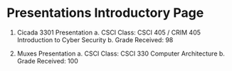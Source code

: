 # Presentations Introductory Page
  1. Cicada 3301 Presentation
      a. CSCI Class: CSCI 405 / CRIM 405 Introduction to Cyber Security
      b. Grade Received: 98
      
  2. Muxes Presentation
      a. CSCI Class: CSCI 330 Computer Architecture
      b. Grade Received: 100
